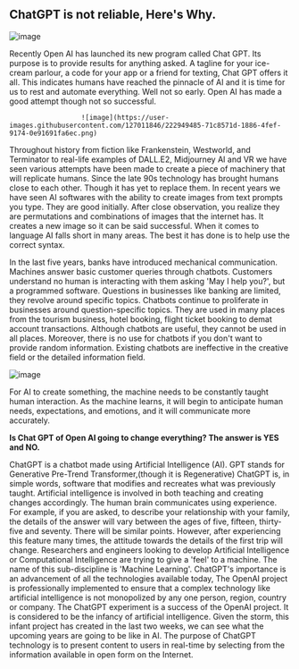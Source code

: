 ## ChatGPT is not reliable, Here's Why. ##

![image](https://user-images.githubusercontent.com/127011846/222949519-096e8cd0-6d15-44e5-ab4f-766d408e5ef8.png)

Recently Open AI has launched its new program called Chat GPT. Its purpose is to provide results for anything asked. A tagline for your ice-cream parlour, a code for your app or a friend for texting, Chat GPT offers it all. This indicates humans have reached the pinnacle of AI and it is time for us to rest and automate everything. Well not so early. Open AI has made a good attempt though not so successful. 

                      ![image](https://user-images.githubusercontent.com/127011846/222949485-71c8571d-1886-4fef-9174-0e91691fa6ec.png)

Throughout history from fiction like Frankenstein, Westworld, and Terminator to real-life examples of DALL.E2, Midjourney AI and VR we have seen various attempts have been made to create a piece of machinery that will replicate humans.
Since the late 90s technology has brought humans close to each other. Though it has yet to replace them.
In recent years we have seen AI softwares with the ability to create images from text prompts you type. They are good initially. After close observation, you realize they are permutations and combinations of images that the internet has. It creates a new image so it can be said successful. When it comes to language AI falls short in many areas. The best it has done is to help use the correct syntax.

In the last five years, banks have introduced mechanical communication. Machines answer basic customer queries through chatbots. Customers understand no human is interacting with them asking 'May I help you?', but a programmed software. Questions in businesses like banking are limited, they revolve around specific topics. Chatbots continue to proliferate in businesses around question-specific topics. They are used in many places from the tourism business, hotel booking, flight ticket booking to demat account transactions. Although chatbots are useful, they cannot be used in all places. Moreover, there is no use for chatbots if you don't want to provide random information. Existing chatbots are ineffective in the creative field or the detailed information field.

![image](https://user-images.githubusercontent.com/127011846/222949457-126f67d3-2a90-46ff-8fd5-5c08a13372c1.png)

For AI to create something, the machine needs to be constantly taught human interaction. As the machine learns, it will begin to anticipate human needs, expectations, and emotions, and it will communicate more accurately.

**Is Chat GPT of Open AI going to change everything? The answer is YES and NO.**

ChatGPT is a chatbot made using Artificial Intelligence (AI). GPT stands for Generative Pre-Trend Transformer,(though it is Regenerative) ChatGPT is, in simple words, software that modifies and recreates what was previously taught.
Artificial intelligence is involved in both teaching and creating changes accordingly. The human brain communicates using experience. For example, if you are asked, to describe your relationship with your family, the details of the answer will vary between the ages of five, fifteen, thirty-five and seventy. There will be similar points. However, after experiencing this feature many times, the attitude towards the details of the first trip will change. Researchers and engineers looking to develop Artificial Intelligence or Computational Intelligence are trying to give a 'feel' to a machine. The name of this sub-discipline is 'Machine Learning'. ChatGPT's importance is an advancement of all the technologies available today,
The OpenAI project is professionally implemented to ensure that a complex technology like artificial intelligence is not monopolized by any one person, region, country or company. The ChatGPT experiment is a success of the OpenAI project. It is considered to be the infancy of artificial intelligence. Given the storm, this infant project has created in the last two weeks, we can see what the upcoming years are going to be like in AI.
The purpose of ChatGPT technology is to present content to users in real-time by selecting from the information available in open form on the Internet.
